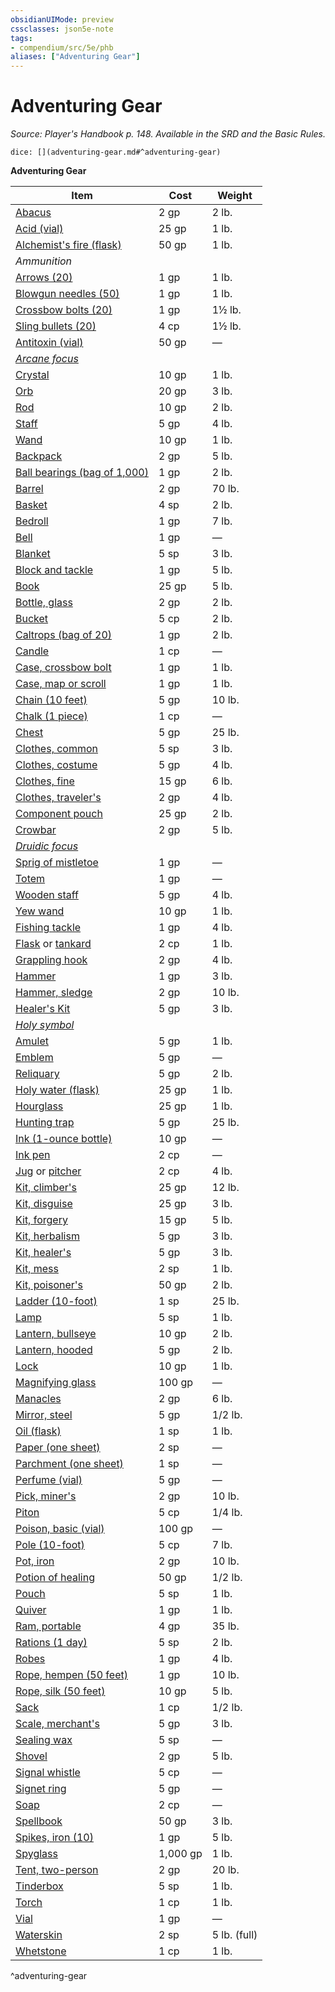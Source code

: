 ```yaml
---
obsidianUIMode: preview
cssclasses: json5e-note
tags:
- compendium/src/5e/phb
aliases: ["Adventuring Gear"]
---
```

# Adventuring Gear
*Source: Player's Handbook p. 148. Available in the SRD and the Basic Rules.* 

`dice: [](adventuring-gear.md#^adventuring-gear)`

**Adventuring Gear**

| Item | Cost | Weight |
|------|------|--------|
| [Abacus](/3-Mechanics/CLI/items/abacus.md) | 2 gp | 2 lb. |
| [Acid (vial)](/3-Mechanics/CLI/items/acid-vial.md) | 25 gp | 1 lb. |
| [Alchemist's fire (flask)](/3-Mechanics/CLI/items/alchemists-fire-flask.md) | 50 gp | 1 lb. |
| *Ammunition* |  |  |
| [Arrows (20)](/3-Mechanics/CLI/items/arrows-20.md) | 1 gp | 1 lb. |
| [Blowgun needles (50)](/3-Mechanics/CLI/items/blowgun-needles-50.md) | 1 gp | 1 lb. |
| [Crossbow bolts (20)](/3-Mechanics/CLI/items/crossbow-bolts-20.md) | 1 gp | 1½ lb. |
| [Sling bullets (20)](/3-Mechanics/CLI/items/sling-bullets-20.md) | 4 cp | 1½ lb. |
| [Antitoxin (vial)](/3-Mechanics/CLI/items/antitoxin-vial.md) | 50 gp | — |
| *[Arcane focus](/3-Mechanics/CLI/items/arcane-focus.md)* |  |  |
| [Crystal](/3-Mechanics/CLI/items/crystal.md) | 10 gp | 1 lb. |
| [Orb](/3-Mechanics/CLI/items/orb.md) | 20 gp | 3 lb. |
| [Rod](/3-Mechanics/CLI/items/rod.md) | 10 gp | 2 lb. |
| [Staff](/3-Mechanics/CLI/items/staff.md) | 5 gp | 4 lb. |
| [Wand](/3-Mechanics/CLI/items/wand.md) | 10 gp | 1 lb. |
| [Backpack](/3-Mechanics/CLI/items/backpack.md) | 2 gp | 5 lb. |
| [Ball bearings (bag of 1,000)](/3-Mechanics/CLI/items/ball-bearings-bag-of-1000.md) | 1 gp | 2 lb. |
| [Barrel](/3-Mechanics/CLI/items/barrel.md) | 2 gp | 70 lb. |
| [Basket](/3-Mechanics/CLI/items/basket.md) | 4 sp | 2 lb. |
| [Bedroll](/3-Mechanics/CLI/items/bedroll.md) | 1 gp | 7 lb. |
| [Bell](/3-Mechanics/CLI/items/bell.md) | 1 gp | — |
| [Blanket](/3-Mechanics/CLI/items/blanket.md) | 5 sp | 3 lb. |
| [Block and tackle](/3-Mechanics/CLI/items/block-and-tackle.md) | 1 gp | 5 lb. |
| [Book](/3-Mechanics/CLI/items/book.md) | 25 gp | 5 lb. |
| [Bottle, glass](/3-Mechanics/CLI/items/glass-bottle.md) | 2 gp | 2 lb. |
| [Bucket](/3-Mechanics/CLI/items/bucket.md) | 5 cp | 2 lb. |
| [Caltrops (bag of 20)](/3-Mechanics/CLI/items/caltrops-bag-of-20.md) | 1 gp | 2 lb. |
| [Candle](/3-Mechanics/CLI/items/candle.md) | 1 cp | — |
| [Case, crossbow bolt](/3-Mechanics/CLI/items/crossbow-bolt-case.md) | 1 gp | 1 lb. |
| [Case, map or scroll](/3-Mechanics/CLI/items/map-or-scroll-case.md) | 1 gp | 1 lb. |
| [Chain (10 feet)](/3-Mechanics/CLI/items/chain-10-feet.md) | 5 gp | 10 lb. |
| [Chalk (1 piece)](/3-Mechanics/CLI/items/chalk-1-piece.md) | 1 cp | — |
| [Chest](/3-Mechanics/CLI/items/chest.md) | 5 gp | 25 lb. |
| [Clothes, common](/3-Mechanics/CLI/items/common-clothes.md) | 5 sp | 3 lb. |
| [Clothes, costume](/3-Mechanics/CLI/items/costume-clothes.md) | 5 gp | 4 lb. |
| [Clothes, fine](/3-Mechanics/CLI/items/fine-clothes.md) | 15 gp | 6 lb. |
| [Clothes, traveler's](/3-Mechanics/CLI/items/travelers-clothes.md) | 2 gp | 4 lb. |
| [Component pouch](/3-Mechanics/CLI/items/component-pouch.md) | 25 gp | 2 lb. |
| [Crowbar](/3-Mechanics/CLI/items/crowbar.md) | 2 gp | 5 lb. |
| *[Druidic focus](/3-Mechanics/CLI/items/druidic-focus.md)* |  |  |
| [Sprig of mistletoe](/3-Mechanics/CLI/items/sprig-of-mistletoe.md) | 1 gp | — |
| [Totem](/3-Mechanics/CLI/items/totem.md) | 1 gp | — |
| [Wooden staff](/3-Mechanics/CLI/items/wooden-staff.md) | 5 gp | 4 lb. |
| [Yew wand](/3-Mechanics/CLI/items/yew-wand.md) | 10 gp | 1 lb. |
| [Fishing tackle](/3-Mechanics/CLI/items/fishing-tackle.md) | 1 gp | 4 lb. |
| [Flask](/3-Mechanics/CLI/items/flask.md) or [tankard](/3-Mechanics/CLI/items/tankard.md) | 2 cp | 1 lb. |
| [Grappling hook](/3-Mechanics/CLI/items/grappling-hook.md) | 2 gp | 4 lb. |
| [Hammer](/3-Mechanics/CLI/items/hammer.md) | 1 gp | 3 lb. |
| [Hammer, sledge](/3-Mechanics/CLI/items/sledgehammer.md) | 2 gp | 10 lb. |
| [Healer's Kit](/3-Mechanics/CLI/items/healers-kit.md) | 5 gp | 3 lb. |
| *[Holy symbol](/3-Mechanics/CLI/items/holy-symbol.md)* |  |  |
| [Amulet](/3-Mechanics/CLI/items/amulet.md) | 5 gp | 1 lb. |
| [Emblem](/3-Mechanics/CLI/items/emblem.md) | 5 gp | — |
| [Reliquary](/3-Mechanics/CLI/items/reliquary.md) | 5 gp | 2 lb. |
| [Holy water (flask)](/3-Mechanics/CLI/items/holy-water-flask.md) | 25 gp | 1 lb. |
| [Hourglass](/3-Mechanics/CLI/items/hourglass.md) | 25 gp | 1 lb. |
| [Hunting trap](/3-Mechanics/CLI/items/hunting-trap.md) | 5 gp | 25 lb. |
| [Ink (1-ounce bottle)](/3-Mechanics/CLI/items/ink-1-ounce-bottle.md) | 10 gp | — |
| [Ink pen](/3-Mechanics/CLI/items/ink-pen.md) | 2 cp | — |
| [Jug](/3-Mechanics/CLI/items/jug.md) or [pitcher](/3-Mechanics/CLI/items/pitcher.md) | 2 cp | 4 lb. |
| [Kit, climber's](/3-Mechanics/CLI/items/climbers-kit.md) | 25 gp | 12 lb. |
| [Kit, disguise](/3-Mechanics/CLI/items/disguise-kit.md) | 25 gp | 3 lb. |
| [Kit, forgery](/3-Mechanics/CLI/items/forgery-kit.md) | 15 gp | 5 lb. |
| [Kit, herbalism](/3-Mechanics/CLI/items/herbalism-kit.md) | 5 gp | 3 lb. |
| [Kit, healer's](/3-Mechanics/CLI/items/healers-kit.md) | 5 gp | 3 lb. |
| [Kit, mess](/3-Mechanics/CLI/items/mess-kit.md) | 2 sp | 1 lb. |
| [Kit, poisoner's](/3-Mechanics/CLI/items/poisoners-kit.md) | 50 gp | 2 lb. |
| [Ladder (10-foot)](/3-Mechanics/CLI/items/ladder-10-foot.md) | 1 sp | 25 lb. |
| [Lamp](/3-Mechanics/CLI/items/lamp.md) | 5 sp | 1 lb. |
| [Lantern, bullseye](/3-Mechanics/CLI/items/bullseye-lantern.md) | 10 gp | 2 lb. |
| [Lantern, hooded](/3-Mechanics/CLI/items/hooded-lantern.md) | 5 gp | 2 lb. |
| [Lock](/3-Mechanics/CLI/items/lock.md) | 10 gp | 1 lb. |
| [Magnifying glass](/3-Mechanics/CLI/items/magnifying-glass.md) | 100 gp | — |
| [Manacles](/3-Mechanics/CLI/items/manacles.md) | 2 gp | 6 lb. |
| [Mirror, steel](/3-Mechanics/CLI/items/steel-mirror.md) | 5 gp | 1/2 lb. |
| [Oil (flask)](/3-Mechanics/CLI/items/oil-flask.md) | 1 sp | 1 lb. |
| [Paper (one sheet)](/3-Mechanics/CLI/items/paper-one-sheet.md) | 2 sp | — |
| [Parchment (one sheet)](/3-Mechanics/CLI/items/parchment-one-sheet.md) | 1 sp | — |
| [Perfume (vial)](/3-Mechanics/CLI/items/perfume-vial.md) | 5 gp | — |
| [Pick, miner's](/3-Mechanics/CLI/items/miners-pick.md) | 2 gp | 10 lb. |
| [Piton](/3-Mechanics/CLI/items/piton.md) | 5 cp | 1/4 lb. |
| [Poison, basic (vial)](/3-Mechanics/CLI/items/basic-poison-vial.md) | 100 gp | — |
| [Pole (10-foot)](/3-Mechanics/CLI/items/pole-10-foot.md) | 5 cp | 7 lb. |
| [Pot, iron](/3-Mechanics/CLI/items/iron-pot.md) | 2 gp | 10 lb. |
| [Potion of healing](/3-Mechanics/CLI/items/potion-of-healing.md) | 50 gp | 1/2 lb. |
| [Pouch](/3-Mechanics/CLI/items/pouch.md) | 5 sp | 1 lb. |
| [Quiver](/3-Mechanics/CLI/items/quiver.md) | 1 gp | 1 lb. |
| [Ram, portable](/3-Mechanics/CLI/items/portable-ram.md) | 4 gp | 35 lb. |
| [Rations (1 day)](/3-Mechanics/CLI/items/rations-1-day.md) | 5 sp | 2 lb. |
| [Robes](/3-Mechanics/CLI/items/robes.md) | 1 gp | 4 lb. |
| [Rope, hempen (50 feet)](/3-Mechanics/CLI/items/hempen-rope-50-feet.md) | 1 gp | 10 lb. |
| [Rope, silk (50 feet)](/3-Mechanics/CLI/items/silk-rope-50-feet.md) | 10 gp | 5 lb. |
| [Sack](/3-Mechanics/CLI/items/sack.md) | 1 cp | 1/2 lb. |
| [Scale, merchant's](/3-Mechanics/CLI/items/merchants-scale.md) | 5 gp | 3 lb. |
| [Sealing wax](/3-Mechanics/CLI/items/sealing-wax.md) | 5 sp | — |
| [Shovel](/3-Mechanics/CLI/items/shovel.md) | 2 gp | 5 lb. |
| [Signal whistle](/3-Mechanics/CLI/items/signal-whistle.md) | 5 cp | — |
| [Signet ring](/3-Mechanics/CLI/items/signet-ring.md) | 5 gp | — |
| [Soap](/3-Mechanics/CLI/items/soap.md) | 2 cp | — |
| [Spellbook](/3-Mechanics/CLI/items/spellbook.md) | 50 gp | 3 lb. |
| [Spikes, iron (10)](/3-Mechanics/CLI/items/iron-spikes-10.md) | 1 gp | 5 lb. |
| [Spyglass](/3-Mechanics/CLI/items/spyglass.md) | 1,000 gp | 1 lb. |
| [Tent, two-person](/3-Mechanics/CLI/items/two-person-tent.md) | 2 gp | 20 lb. |
| [Tinderbox](/3-Mechanics/CLI/items/tinderbox.md) | 5 sp | 1 lb. |
| [Torch](/3-Mechanics/CLI/items/torch.md) | 1 cp | 1 lb. |
| [Vial](/3-Mechanics/CLI/items/vial.md) | 1 gp | — |
| [Waterskin](/3-Mechanics/CLI/items/waterskin.md) | 2 sp | 5 lb. (full) |
| [Whetstone](/3-Mechanics/CLI/items/whetstone.md) | 1 cp | 1 lb. |
^adventuring-gear